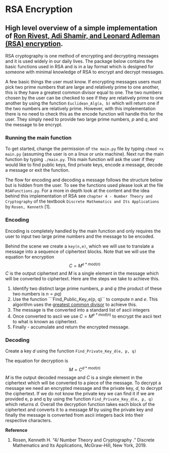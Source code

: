 # RSA Encryption 

## High level overview of a simple implementation of [Ron Rivest, Adi Shamir, and Leonard Adleman (RSA) encryption](https://en.wikipedia.org/wiki/RSA_(cryptosystem)#:~:text=RSA%20involves%20a%20public%20key,by%20using%20the%20private%20key.).

RSA cryptography is one method of encrypting and decrypting messages and it is used widely in our daily lives. The package below contains the basic functions used in RSA and is in a lay format which is designed for someone with minimal knowledge of RSA to encrypt and decrypt messages. 

A few basic things the user must know. If encrypting messages users must pick two prime numbers that are large and relatively prime to one another, this is they have a greatest common divisor equal to one. The two numbers chosen by the user can be checked to see if they are relatively prime to one another by using the function ```Euclidean_Alg(a, b)``` which will return one if the two numbers are relatively prime. However, with this implementation there is no need to check this as the encode function will handle this for the user. They simply need to provide two large prime numbers, $p$ and $q$, and the message to be encrypt. 

### Running the main function

To get started, change the permission of ```the main.py``` file by typing ```chmod +x main.py``` (assuming the user is on a linux or unix machine). Next run the main function by typing ```./main.py```. This main function will ask the user if they would like to find public keys, find private keys, encode a message, decode a message or exit the function. 

The flow for encoding and decoding a message follows the structure below but is hidden from the user. To see the functions used please look at the file ```RSAFunctions.py```. For a more in depth look at the content and the idea behind this implementation of RSA see ```chapter 4 - Number Theory and Cryptography``` of the textbook ```Discrete Mathematics and Its Applications``` by ```Rosen, Kenneth``` [1].

### Encoding

Encoding is completely handled by the main function and only requires the user to input two large prime numbers and the message to be encoded. 

Behind the scene we create a ```key(n,e)```, which we will use to translate a message into a sequence of ciphertext blocks. Note that we will use the equation for encryption $$C = M^{e*mod(n)}$$ $C$ is the output ciphertext and $M$ is a single element in the message which will be converted to ciphertext. Here are the steps we take to achieve this.

1. Identify two distinct large prime numbers, $p$ and $q$ (the product of these two numbers is $n = pq$)
2. Use the function ```Find_Public_Key_e(p, q)`` to compute $n$ and $e$. This algorithm uses the [greatest common divisor](https://en.wikipedia.org/wiki/Greatest_common_divisor) to achieve this.
3. The message is the converted into a standard list of ascii integers 
4. Once converted to ascii we use $C = M^{e*mod(n)}$ to encrypt the ascii text to what is known as ciphertext.
5. Finally - accumulate and return the encrypted message.

### Decoding

Create a key $d$ using the function ```Find_Private_Key_d(e, p, q)```

The equation for decryption is $$M = C^{d*mod(n)}$$ $M$ is the output decoded message and $C$ is a single element in the ciphertext which will be converted to a piece of the message. To decrypt a message we need an encrypted message and the private key, $d$, to decrypt the ciphertext. If we do not know the private key we can find it if we are provided e, p and q by using the function ```Find_Private_Key_d(e, p, q)``` which returns $d$. Overall the decryption function takes each block of the ciphertext and converts it to a message $M$ by using the private key and finally the message is converted from ascii integers back into their respective characters.

**Reference**
1. Rosen, Kenneth H. “4/ Number Theory and Cryptography .” Discrete Mathematics and Its Applications, McGraw-Hill, New York, 2019. 
